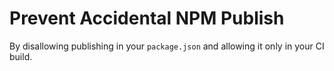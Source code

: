 # Prevent Accidental NPM Publish

By disallowing publishing in your `package.json` and allowing it only in your CI build.
